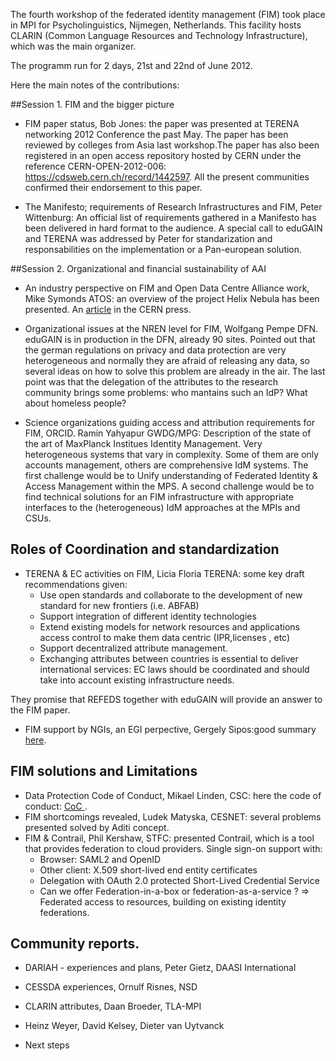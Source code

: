 The fourth workshop of the federated identity management (FIM) took place in MPI for Psycholinguistics, Nijmegen, Netherlands. This facility hosts CLARIN (Common Language Resources and Technology Infrastructure), which was the main organizer. 

The programm run for 2 days, 21st and 22nd of June 2012. 

Here the main notes of the contributions: 
 
##Session 1. FIM and the bigger picture
 
 - FIM paper status, Bob Jones: the paper was presented at TERENA networking 2012 Conference the past May. The paper has been reviewed by colleges from Asia last workshop.The paper has also been registered in an open access repository hosted by CERN under the reference CERN-OPEN-2012-006: https://cdsweb.cern.ch/record/1442597. All the present communities confirmed their endorsement to this paper.

 - The Manifesto; requirements of Research Infrastructures and FIM, Peter Wittenburg: An official list of requirements gathered in a Manifesto has been delivered in hard format to the audience. A special call to eduGAIN and TERENA was addressed by Peter for standarization and responsabilities on the implementation or a Pan-european solution.  

##Session 2. Organizational and financial sustainability of AAI
 - An industry perspective on FIM and Open Data Centre Alliance work,  Mike Symonds ATOS: an overview of the project Helix Nebula has been presented. An [article](http://press.web.cern.ch/press/pressreleases/releases2012/PR03.12E.html) in the CERN press.

 - Organizational issues at the NREN level for FIM, Wolfgang Pempe DFN. eduGAIN is in production in the DFN, already 90 sites. Pointed out that the german regulations on privacy and data protection are very heterogeneous and normally they are afraid of releasing any data, so several ideas on how to solve this problem are already in the air. The last point was that the delegation of the attributes to the research community brings some problems: who mantains such an IdP? What about homeless people?

 - Science organizations guiding access and attribution requirements for FIM, ORCID. Ramin Yahyapur GWDG/MPG: Description of the state of the art of MaxPlanck Institues Identity Management. Very heterogeneous systems that vary in complexity. Some of them are only accounts management, others are comprehensive IdM systems. The first challenge would be to Unify understanding of Federated Identity & Access Management within the MPS. A second challenge would be to find technical solutions for an FIM infrastructure with appropriate interfaces to the (heterogeneous) IdM approaches at the MPIs and CSUs.


## Roles of Coordination and standardization


 - TERENA & EC activities on FIM, Licia Floria TERENA: some key draft recommendations given:
      - Use open standards and collaborate to the development of
new standard for new frontiers (i.e. ABFAB)
      - Support integration of different identity technologies
      - Extend existing models for network resources and applications access control to make them data centric (IPR,licenses , etc)
      - Support decentralized attribute management.
      -  Exchanging attributes between countries is essential to deliver international services: EC laws should be coordinated and should take into account existing infrastructure needs.

They promise that REFEDS together with eduGAIN will provide an answer to the FIM paper. 

 - FIM support by NGIs, an EGI perpective, Gergely Sipos:good summary <a href="EGI_Authentication_solutions-v1.docx">here</a>.

## FIM solutions and Limitations

 - Data Protection Code of Conduct,  Mikael Linden, CSC: here the code of conduct: <a href="https://refeds.terena.org/index.php/Code_of_Conduct_for_Service_Providers"> CoC </a>.
 - FIM shortcomings revealed, Ludek Matyska, CESNET: several problems presented solved by Aditi concept.
 - FIM & Contrail, Phil Kershaw, STFC: presented Contrail, which is a tool that provides federation to cloud providers. Single sign-on support with:
      - Browser: SAML2 and OpenID
      - Other client: X.509 short-lived end entity certificates
      - Delegation with OAuth 2.0 protected Short-Lived Credential Service
      - Can we offer Federation-in-a-box or federation-as-a-service ?
	=> Federated access to resources, building on existing identity federations. 


## Community reports.

 - DARIAH - experiences and plans, Peter Gietz, DAASI International
 - CESSDA experiences, Ornulf Risnes, NSD
 - CLARIN attributes, Daan Broeder, TLA-MPI


 - Heinz Weyer, David Kelsey, Dieter van Uytvanck

 - Next steps

